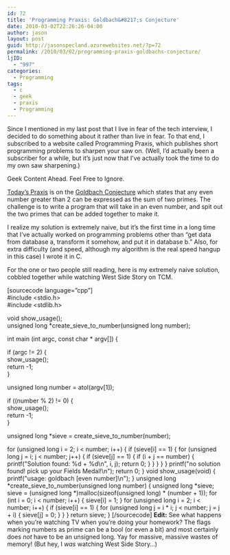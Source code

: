 ```yaml
---
id: 72
title: 'Programming Praxis: Goldbach&#8217;s Conjecture'
date: 2010-03-02T22:26:26-04:00
author: jason
layout: post
guid: http://jasonspecland.azurewebsites.net/?p=72
permalink: /2010/03/02/programming-praxis-goldbachs-conjecture/
ljID:
  - "997"
categories:
  - Programming
tags:
  - c
  - geek
  - praxis
  - Programming
---
```

Since I mentioned in my last post that I live in fear of the tech interview, I decided to do something about it rather than live in fear. To that end, I subscribed to a website called Programming Praxis, which publishes short programming problems to sharpen your saw on. (Well, I&#8217;d actually been a subscriber for a while, but it&#8217;s just now that I&#8217;ve actually took the time to do my own saw sharpening.)

Geek Content Ahead. Feel Free to Ignore.

[Today&#8217;s Praxis](http://programmingpraxis.com/2010/03/02/goldbachs-conjecture/) is on the [Goldbach Conjecture](http://en.wikipedia.org/wiki/Goldbach_conjecture) which states that any even number greater than 2 can be expressed as the sum of two primes. The challenge is to write a program that will take in an even number, and spit out the two primes that can be added together to make it.

I realize my solution is extremely naive, but it&#8217;s the first time in a long time that I&#8217;ve actually worked on programming problems other than &#8220;get data from database a, transform it somehow, and put it in database b.&#8221; Also, for extra difficulty (and speed, although my algorithm is the real speed hangup in this case) I wrote it in C.

For the one or two people still reading, here is my extremely naive solution, cobbled together while watching West Side Story on TCM.

[sourcecode language=&#8221;cpp&#8221;]  
#include <stdio.h>  
#include <stdlib.h>

void show_usage();  
unsigned long *create\_sieve\_to_number(unsigned long number);

int main (int argc, const char * argv[]) {

if (argc != 2) {  
show_usage();  
return -1;  
}

unsigned long number = atol(argv[1]);

if ((number % 2) != 0) {  
show_usage();  
return -1;  
}

unsigned long *sieve = create\_sieve\_to_number(number);

for (unsigned long i = 2; i < number; i++) { if (sieve[i] == 1) { for (unsigned long j = i; j < number; j++) { if (sieve[j] == 1) { if (i + j == number) { printf("Solution found: %d + %d\n", i, j); return 0; } } } } } printf("no solution found! pick up your Fields Medal!\n"); return 0; } void show\_usage(void) { printf("usage: goldbach [even number]\n"); } unsigned long \*create\_sieve\_to\_number(unsigned long number) { unsigned long \*sieve; sieve = (unsigned long \*)malloc(sizeof(unsigned long) \* (number + 1)); for (int i = 0; i < number; i++) { sieve[i] = 1; } for (unsigned long i = 2; i < number; i++) { if (sieve[i] == 1) { for (unsigned long j = i * i; j < number; j = j + i) { sieve[j] = 0; } } } return sieve; } [/sourcecode] **Edit:** See what happens when you&#8217;re watching TV when you&#8217;re doing your homework? The flags marking numbers as prime can be a bool (or even a bit) and most certainly does _not_ have to be an unsigned long. Yay for massive, massive wastes of memory! (But hey, I _was_ watching West Side Story&#8230;)